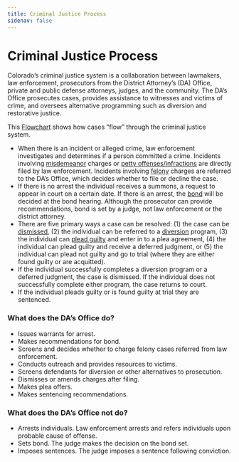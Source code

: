 ```yaml
---
title: Criminal Justice Process
sidenav: false
---
```

# Criminal Justice Process

Colorado’s criminal justice system is a collaboration between lawmakers, law enforcement, prosecutors from the District Attorney’s (DA) Office, private and public defense attorneys, judges, and the community. The DA’s Office prosecutes cases, provides assistance to witnesses and victims of crime, and oversees alternative programming such as diversion and restorative justice.

This  <a href='https://drive.google.com/file/d/10HwZcGTyM-EVg8tFvGdS-QcpV86kmSNg/view?usp=sharing'> Flowchart</a> shows how cases “flow” through the criminal justice system. 

* When there is an incident or alleged crime, law enforcement investigates and determines if a person committed a crime. Incidents involving <a href="#misdemeanor"> misdemeanor</a> charges or <a href="#petty">petty offenses/infractions</a> are directly filed by law enforcement. Incidents involving <a href="#felony">felony</a> charges are referred to the DA’s Office, which decides whether to file or decline the case. 
* If there is no arrest the individual receives a summons, a request to appear in court on a certain date. If there is an arrest, the <a href="#bail">bond</a> will be decided at the bond hearing. Although the prosecutor can provide recommendations, bond is set by a judge, not law enforcement or the district attorney. 
* There are five primary ways a case can be resolved: (1) the case can be <a href="#dismissed">dismissed</a>, (2) the individual can be referred to a <a href="#diversion">diversion</a> program, (3) the individual can <a href="#pleadguilty">plead guilty</a> and enter in to a plea agreement, (4) the individual can plead guilty and receive a deferred judgment, or (5) the individual can plead not guilty and go to trial (where they are either found guilty or are acquitted).
* If the individual successfully completes a diversion program or a deferred judgment, the case is dismissed. If the individual does not successfully complete either program, the case returns to court. 
* If the individual pleads guilty or is found guilty at trial they are sentenced.

### What does the DA’s Office do?

* Issues warrants for arrest. 
* Makes recommendations for bond.
* Screens and decides whether to charge felony cases referred from law enforcement.
* Conducts outreach and provides resources to victims.
* Screens defendants for diversion or other alternatives to prosecution.
* Dismisses or amends charges after filing.
* Makes plea offers.
* Makes sentencing recommendations.

### What does the DA’s Office not do?

* Arrests individuals. Law enforcement arrests and refers individuals upon probable cause of offense.
* Sets bond. The judge makes the decision on the bond set. 
* Imposes sentences. The judge imposes a sentence following conviction.